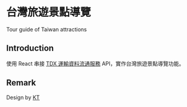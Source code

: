 # 台灣旅遊景點導覽

Tour guide of Taiwan attractions

## Introduction

使用 React 串接 [TDX 運輸資料流通服務](https://tdx.transportdata.tw/) API，實作台灣旅遊景點導覽功能。

<!-- ## Features

- [x] 關鍵字篩選功能
- [x] 定位搜索附近功能
- [x] 依地區分類功能
- [ ] RWD 手機功能優化（開發中）
- [ ] 交通資訊功能（開發中） -->

<!-- ## Folders

```
|- 首頁 /home
  |- 景點 /home/scenicSpot
  |- 活動 /home/activity
|- 美食住宿 /foodandinn
  |- 美食 /foodandinn/restaurant
  |- 住宿 /foodandinn/hotel
|- 交通 /bus
``` -->

## Remark

Design by [KT](https://www.behance.net/KT_Designer)

<!-- Taiwan photo by <a href="https://unsplash.com/@jcs_chen?utm_source=unsplash&utm_medium=referral&utm_content=creditCopyText">JCS Chen</a> on <a href="https://unsplash.com/s/photos/%E8%87%BA%E7%81%A3?utm_source=unsplash&utm_medium=referral&utm_content=creditCopyText">Unsplash</a>

Night market photo by <a href="https://unsplash.com/@thevernon?utm_source=unsplash&utm_medium=referral&utm_content=creditCopyText">Vernon Raineil Cenzon</a> on <a href="https://unsplash.com/s/photos/taiwan-scenic-spot?utm_source=unsplash&utm_medium=referral&utm_content=creditCopyText">Unsplash</a>

Taitung photo by <a href="https://unsplash.com/@rezkitrianto?utm_source=unsplash&utm_medium=referral&utm_content=creditCopyText">Rezki Trianto</a> on <a href="https://unsplash.com/s/photos/taitung?utm_source=unsplash&utm_medium=referral&utm_content=creditCopyText">Unsplash</a>

Taipei photo by <a href="https://unsplash.com/@magict1911?utm_source=unsplash&utm_medium=referral&utm_content=creditCopyText">Timo Volz</a> on <a href="https://unsplash.com/s/photos/taipei?utm_source=unsplash&utm_medium=referral&utm_content=creditCopyText">Unsplash</a>

Taichung photo by <a href="https://unsplash.com/@remithorel?utm_source=unsplash&utm_medium=referral&utm_content=creditCopyText">Rémi Thorel</a> on <a href="https://unsplash.com/s/photos/taichung?utm_source=unsplash&utm_medium=referral&utm_content=creditCopyText">Unsplash</a>

Tainan photo by <a href="https://unsplash.com/@packie_thitipa?utm_source=unsplash&utm_medium=referral&utm_content=creditCopyText">Packie Chen</a> on <a href="https://unsplash.com/s/photos/tainan?utm_source=unsplash&utm_medium=referral&utm_content=creditCopyText">Unsplash</a>

Kaohsiung photo by <a href="https://unsplash.com/@maxkeppeler?utm_source=unsplash&utm_medium=referral&utm_content=creditCopyText">Maximilian Keppeler</a> on <a href="https://unsplash.com/s/photos/kaohsiung?utm_source=unsplash&utm_medium=referral&utm_content=creditCopyText">Unsplash</a>

Hualien photo by <a href="https://unsplash.com/@bells_mayer?utm_source=unsplash&utm_medium=referral&utm_content=creditCopyText">Bells Mayer</a> on <a href="https://unsplash.com/s/photos/hualien?utm_source=unsplash&utm_medium=referral&utm_content=creditCopyText">Unsplash</a>

Yilan photo by <a href="https://unsplash.com/@tsaiwen_hsu?utm_source=unsplash&utm_medium=referral&utm_content=creditCopyText">Tsaiwen Hsu</a> on <a href="https://unsplash.com/s/photos/yilan?utm_source=unsplash&utm_medium=referral&utm_content=creditCopyText">Unsplash</a>

Pingtung photo by <a href="https://unsplash.com/@frolda?utm_source=unsplash&utm_medium=referral&utm_content=creditCopyText">Frolda</a> on <a href="https://unsplash.com/s/photos/pingtung?utm_source=unsplash&utm_medium=referral&utm_content=creditCopyText">Unsplash</a>

Chiayi photo by <a href="https://unsplash.com/@ericbarbeau?utm_source=unsplash&utm_medium=referral&utm_content=creditCopyText">Eric BARBEAU</a> on <a href="https://unsplash.com/s/photos/chiayi?utm_source=unsplash&utm_medium=referral&utm_content=creditCopyText">Unsplash</a>

Nantou photo by <a href="https://unsplash.com/@zhouyudesign?utm_source=unsplash&utm_medium=referral&utm_content=creditCopyText">Eean Chen</a> on <a href="https://unsplash.com/s/photos/%E5%8D%97%E6%8A%95?utm_source=unsplash&utm_medium=referral&utm_content=creditCopyText">Unsplash</a>

Miaoli photo by <a href="https://unsplash.com/@winstonchen?utm_source=unsplash&utm_medium=referral&utm_content=creditCopyText">Winston Chen</a> on <a href="https://unsplash.com/s/photos/miaoli?utm_source=unsplash&utm_medium=referral&utm_content=creditCopyText">Unsplash</a>

Hsinchu photo by <a href="https://unsplash.com/@tofu44?utm_source=unsplash&utm_medium=referral&utm_content=creditCopyText">Someus Christopher</a> on <a href="https://unsplash.com/s/photos/hsinchu?utm_source=unsplash&utm_medium=referral&utm_content=creditCopyText">Unsplash</a>

Penghu photo by <a href="https://unsplash.com/@xpsteven?utm_source=unsplash&utm_medium=referral&utm_content=creditCopyText">Steven Su</a> on <a href="https://unsplash.com/?utm_source=unsplash&utm_medium=referral&utm_content=creditCopyText">Unsplash</a> -->
